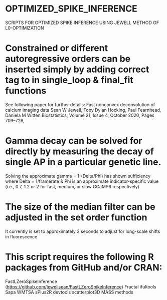 # OPTIMIZED_SPIKE_INFERENCE
SCRIPTS FOR OPTIMIZED SPIKE INFERENCE USING JEWELL METHOD OF L0-OPTIMIZATION

# Constrained or different autoregressive orders can be inserted simply by adding correct tag to in single_loop & final_fit functions
See following paper for further details:
Fast nonconvex deconvolution of calcium imaging data
Sean W Jewell, Toby Dylan Hocking, Paul Fearnhead, Daniela M Witten
Biostatistics, Volume 21, Issue 4, October 2020, Pages 709–726,

# Gamma decay can be solved for directly by measuring the decay of single AP in a particular genetic line.
Solving the approximate gamma = 1-(Delta/Phi) has shown sufficiency
where Delta = 1/framerate &
Phi is an approximate indicator-specific value 
(i.e., 0.7, 1.2 or 2 for fast, medium, or slow GCaMP6 respectively)

# The size of the median filter can be adjusted in the set order function
It currently is set to approximately 3 seconds to adjust for long-scale shifts in fluorescence


# This script requires the following R packages from GitHub and/or CRAN:
FastLZeroSpikeInference (https://github.com/jewellsean/FastLZeroSpikeInference)
Fractal
ifultools
Sapa
WMTSA
sPlus2R
devtools
scatterplot3D
MASS
methods
